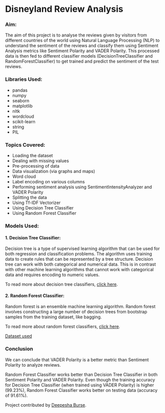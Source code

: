 # Disneyland Review Analysis

### Aim:

The aim of this project is to analyse the reviews given by visitors from different countries of the world using Natural Language Processing (NLP) to understand the sentiment of the reviews and classify them using Sentiment Analysis metrics like Sentiment Polarity and VADER Polarity. This processed data is then fed to different classifier models (DecisionTreeClassifier and RandomForestClassifier) to get trained and predict the sentiment of the test reviews.

### Libraries Used:
- pandas
- numpy
- seaborn
- matplotlib
- nltk
- wordcloud
- scikit-learn
- string
- PIL

### Topics Covered:
- Loading the dataset
- Dealing with missing values
- Pre-processing of data
- Data visualization (via graphs and maps)
- Word cloud
- Label encoding on various columns
- Performing sentiment analysis using SentimentIntensityAnalyzer and VADER Polarity
- Splitting the data
- Using Tf-IDF Vectorizer
- Using Decision Tree Classifier
- Using Random Forest Classifier

### Models Used:
#### 1. Decision Tree Classifier: 
Decision tree is a type of supervised learning algorithm that can be used for both regression and classification problems. The algorithm uses training data to create rules that can be represented by a tree structure. Decision tree can work with both categorical and numerical data. This is in contrast with other machine learning algorithms that cannot work with categorical data and requires encoding to numeric values.

To read more about decision tree classifiers, [click here](https://machinelearningknowledge.ai/decision-tree-classifier-in-python-sklearn-with-example/).

#### 2. Random Forest Classifier:
Random forest is an ensemble machine learning algorithm. Random forest involves constructing a large number of decision trees from bootstrap samples from the training dataset, like bagging.

To read more about random forest classifiers, [click here](https://machinelearningmastery.com/random-forest-ensemble-in-python/).

[Dataset used](https://www.kaggle.com/arushchillar/disneyland-reviews?select=DisneylandReviews.csv)

### Conclusion

We can conclude that VADER Polarity is a better metric than Sentiment Polarity to analyze reviews.

Random Forest Classifier works better than Decision Tree Classifier in both Sentiment Polarity and VADER Polarity. Even though the training accuracy for Decision Tree Classifier (when trained using VADER Polarity) is higher (99.23%), Random Forest Classifier works better on testing data (accuracy of 91.61%).

Project contributed by [Deepesha Burse](https://github.com/deepeshaburse).

